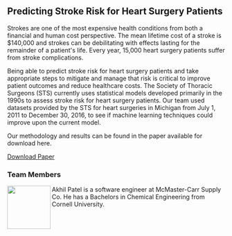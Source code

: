 ## Predicting Stroke Risk for Heart Surgery Patients

Strokes are one of the most expensive health conditions from both a financial and human cost perspective. The mean lifetime cost of a stroke is $140,000 and strokes can be debilitating with effects lasting for the remainder of a patient's life. Every year, 15,000 heart surgery patients suffer from stroke complications.

Being able to predict stroke risk for heart surgery patients and take appropriate steps to mitigate and manage that risk is critical to improve patient outcomes and reduce healthcare costs. The Society of Thoracic Surgeons (STS) currently uses statistical models developed primarily in the 1990s to assess stroke risk for heart surgery patients. Our team used datasets provided by the STS for heart surgeries in Michigan from July 1, 2011 to December 30, 2016, to see if machine learning techniques could improve upon the current model.

Our methodology and results can be found in the paper available for download here. 

<a href="Results.xlsx" download = "download">Download Paper</a>

### Team Members

<img src="https://raw.githubusercontent.com/asp82/w210CapstoneProject/master/website/Akhil.png" width="100" height="100" align="left">

Akhil Patel is a software engineer at McMaster-Carr Supply Co. He has a Bachelors in Chemical Engineering from Cornell University.



